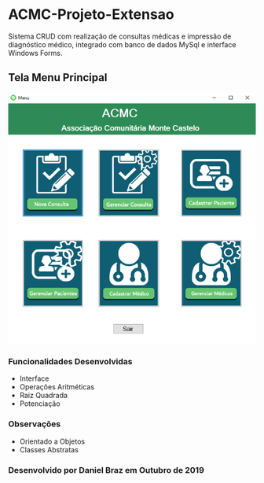 # ACMC-Projeto-Extensao
 Sistema CRUD com realização de consultas médicas e impressão de diagnóstico médico, integrado com banco de dados MySql e interface Windows Forms. 
 
## Tela Menu Principal
![ACMC-Projeto-Extensao](https://github.com/drzbraz/ACMC-Projeto-Extensao/blob/master/Menu%20Principal.png) 
 
### Funcionalidades Desenvolvidas
* Interface
* Operações Aritméticas
* Raiz Quadrada
* Potenciação

### Observações
* Orientado a Objetos
* Classes Abstratas

### Desenvolvido por Daniel Braz em Outubro de 2019
